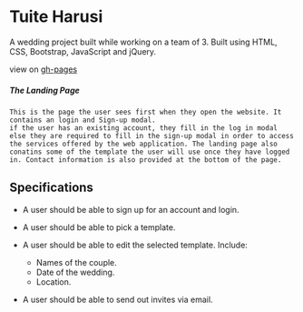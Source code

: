 # Tuite Harusi
A wedding project built while working on a team of 3. Built using HTML, CSS, Bootstrap, JavaScript and jQuery.

view on [gh-pages](https://kevahere.github.io/tuite-harusi/)
##### *The Landing Page*
```
This is the page the user sees first when they open the website. It contains an login and Sign-up modal.
if the user has an existing account, they fill in the log in modal else they are required to fill in the sign-up modal in order to access the services offered by the web application. The landing page also conatins some of the template the user will use once they have logged in. Contact information is also provided at the bottom of the page.
```
## Specifications

- A user should be able to sign up for an account and login.

- A user should be able to pick a template.

- A user should be able to edit the selected template. Include:
	- Names of the couple.
	- Date of the wedding.
	- Location.

- A user should be able to send out invites via email.
